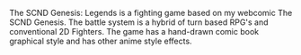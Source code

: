 The SCND Genesis: Legends is a fighting game based on my webcomic The SCND Genesis. 
The battle system is a hybrid of turn based RPG's and conventional 2D Fighters. 
The game has a hand-drawn comic book graphical style and has other anime style effects.